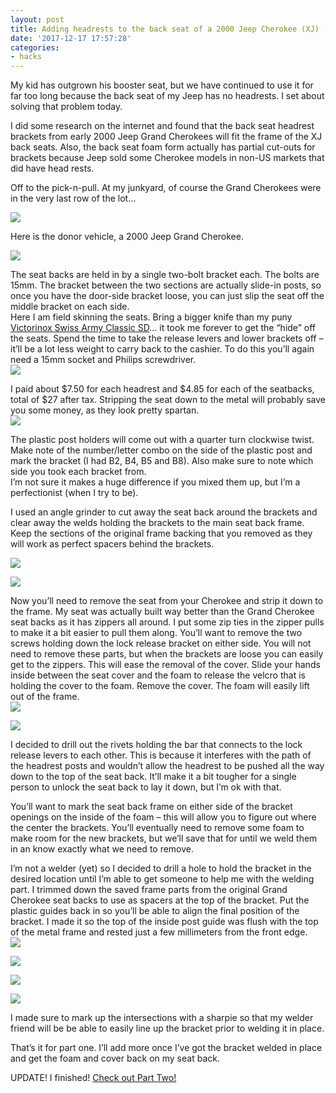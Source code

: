 ```yaml
---
layout: post
title: Adding headrests to the back seat of a 2000 Jeep Cherokee (XJ) - Part One
date: '2017-12-17 17:57:28'
categories:
- hacks
---
```



My kid has outgrown his booster seat, but we have continued to use it for far too long because the back seat of my Jeep has no headrests. I set about solving that problem today.

I did some research on the internet and found that the back seat headrest brackets from early 2000 Jeep Grand Cherokees will fit the frame of the XJ back seats. Also, the back seat foam form actually has partial cut-outs for brackets because Jeep sold some Cherokee models in non-US markets that did have head rests.

Off to the pick-n-pull. At my junkyard, of course the Grand Cherokees were in the very last row of the lot…

[![](https://i1.wp.com/res.cloudinary.com/thecase/image/upload/h_630,w_840/v1514682934/IMG_0024_hbq986.jpg?resize=840%2C630)](https://i1.wp.com/res.cloudinary.com/thecase/image/upload/v1514682934/IMG_0024_hbq986.jpg)

Here is the donor vehicle, a 2000 Jeep Grand Cherokee.

[![](https://i2.wp.com/res.cloudinary.com/thecase/image/upload/h_630,w_840/v1514682932/IMG_0025_yi1cjo.jpg?resize=840%2C630)](https://i0.wp.com/res.cloudinary.com/thecase/image/upload/v1514682932/IMG_0025_yi1cjo.jpg)

The seat backs are held in by a single two-bolt bracket each. The bolts are 15mm. The bracket between the two sections are actually slide-in posts, so once you have the door-side bracket loose, you can just slip the seat off the middle bracket on each side.  
 Here I am field skinning the seats. Bring a bigger knife than my puny [Victorinox Swiss Army Classic SD](http://amzn.to/2B3UaZG)… it took me forever to get the “hide” off the seats. Spend the time to take the release levers and lower brackets off – it’ll be a lot less weight to carry back to the cashier. To do this you’ll again need a 15mm socket and Philips screwdriver.  
[![](https://i0.wp.com/res.cloudinary.com/thecase/image/upload/h_630,w_840/v1514682930/IMG_0026_nrpxpt.jpg?resize=840%2C630)](https://i1.wp.com/res.cloudinary.com/thecase/image/upload/v1514682930/IMG_0026_nrpxpt.jpg)

I paid about $7.50 for each headrest and $4.85 for each of the seatbacks, total of $27 after tax. Stripping the seat down to the metal will probably save you some money, as they look pretty spartan.  
[![](https://i0.wp.com/res.cloudinary.com/thecase/image/upload/h_630,w_840/v1514682927/IMG_0029_kbn4yo.jpg?resize=840%2C630)](https://i1.wp.com/res.cloudinary.com/thecase/image/upload/v1514682927/IMG_0029_kbn4yo.jpg)

The plastic post holders will come out with a quarter turn clockwise twist. Make note of the number/letter combo on the side of the plastic post and mark the bracket (I had B2, B4, B5 and B8). Also make sure to note which side you took each bracket from.  
 I’m not sure it makes a huge difference if you mixed them up, but I’m a perfectionist (when I try to be).

I used an angle grinder to cut away the seat back around the brackets and clear away the welds holding the brackets to the main seat back frame. Keep the sections of the original frame backing that you removed as they will work as perfect spacers behind the brackets.

[![](https://i1.wp.com/res.cloudinary.com/thecase/image/upload/h_630,w_840/v1514682912/IMG_0035_rrxscr.jpg?resize=840%2C630)](https://i2.wp.com/res.cloudinary.com/thecase/image/upload/v1514682912/IMG_0035_rrxscr.jpg)

[![](https://i2.wp.com/res.cloudinary.com/thecase/image/upload/h_630,w_840/v1514682909/IMG_0036_hjxtzk.jpg?resize=840%2C630)](https://i1.wp.com/res.cloudinary.com/thecase/image/upload/v1514682909/IMG_0036_hjxtzk.jpg)

Now you’ll need to remove the seat from your Cherokee and strip it down to the frame. My seat was actually built way better than the Grand Cherokee seat backs as it has zippers all around. I put some zip ties in the zipper pulls to make it a bit easier to pull them along. You’ll want to remove the two screws holding down the lock release bracket on either side. You will not need to remove these parts, but when the brackets are loose you can easily get to the zippers. This will ease the removal of the cover. Slide your hands inside between the seat cover and the foam to release the velcro that is holding the cover to the foam. Remove the cover. The foam will easily lift out of the frame.  
[![](https://i0.wp.com/res.cloudinary.com/thecase/image/upload/h_630,w_840/v1514682902/IMG_0039_pmbjay.jpg?resize=840%2C630)](https://i2.wp.com/res.cloudinary.com/thecase/image/upload/v1514682902/IMG_0039_pmbjay.jpg)

[![](https://i1.wp.com/res.cloudinary.com/thecase/image/upload/h_630,w_840/v1514682900/IMG_0040_fthmhb.jpg?resize=840%2C630)](https://i0.wp.com/res.cloudinary.com/thecase/image/upload/v1514682900/IMG_0040_fthmhb.jpg)

I decided to drill out the rivets holding the bar that connects to the lock release levers to each other. This is because it interferes with the path of the headrest posts and wouldn’t allow the headrest to be pushed all the way down to the top of the seat back. It’ll make it a bit tougher for a single person to unlock the seat back to lay it down, but I’m ok with that.

You’ll want to mark the seat back frame on either side of the bracket openings on the inside of the foam – this will allow you to figure out where the center the brackets. You’ll eventually need to remove some foam to make room for the new brackets, but we’ll save that for until we weld them in an know exactly what we need to remove.

I’m not a welder (yet) so I decided to drill a hole to hold the bracket in the desired location until I’m able to get someone to help me with the welding part. I trimmed down the saved frame parts from the original Grand Cherokee seat backs to use as spacers at the top of the bracket. Put the plastic guides back in so you’ll be able to align the final position of the bracket. I made it so the top of the inside post guide was flush with the top of the metal frame and rested just a few millimeters from the front edge.  
[![](https://i0.wp.com/res.cloudinary.com/thecase/image/upload/h_630,w_840/v1514682897/IMG_0041_hemqfl.jpg?resize=840%2C630)](https://i0.wp.com/res.cloudinary.com/thecase/image/upload/v1514682897/IMG_0041_hemqfl.jpg)

[![](https://i0.wp.com/res.cloudinary.com/thecase/image/upload/h_630,w_840/v1514682895/IMG_0042_lke9gg.jpg?resize=840%2C630)](https://i2.wp.com/res.cloudinary.com/thecase/image/upload/v1514682895/IMG_0042_lke9gg.jpg)

[![](https://i2.wp.com/res.cloudinary.com/thecase/image/upload/h_1024,w_768/v1514682892/IMG_0043_llmrj1.jpg?resize=768%2C1024)](https://i1.wp.com/res.cloudinary.com/thecase/image/upload/v1514682892/IMG_0043_llmrj1.jpg)

[![](https://i0.wp.com/res.cloudinary.com/thecase/image/upload/h_630,w_840/v1514682890/IMG_0044_hmg2fy.jpg?resize=840%2C630)](https://i0.wp.com/res.cloudinary.com/thecase/image/upload/v1514682890/IMG_0044_hmg2fy.jpg)

I made sure to mark up the intersections with a sharpie so that my welder friend will be be able to easily line up the bracket prior to welding it in place.

That’s it for part one. I’ll add more once I’ve got the bracket welded in place and get the foam and cover back on my seat back.

UPDATE! I finished! [Check out Part Two!](https://blog.repulsor.net/adding-headrests-to-the-back-seat-of-a-2000-jeep-cherokee-xj-part-two/)


